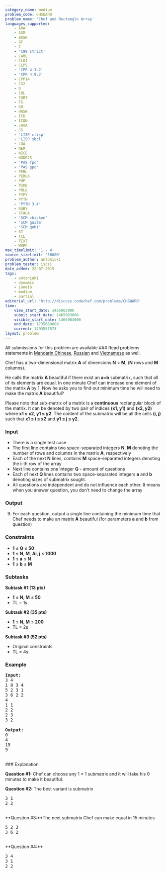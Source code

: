 ```yaml
---
category_name: medium
problem_code: CHSQARR
problem_name: 'Chef and Rectangle Array'
languages_supported:
    - ADA
    - ASM
    - BASH
    - BF
    - C
    - 'C99 strict'
    - CAML
    - CLOJ
    - CLPS
    - 'CPP 4.3.2'
    - 'CPP 4.9.2'
    - CPP14
    - CS2
    - D
    - ERL
    - FORT
    - FS
    - GO
    - HASK
    - ICK
    - ICON
    - JAVA
    - JS
    - 'LISP clisp'
    - 'LISP sbcl'
    - LUA
    - NEM
    - NICE
    - NODEJS
    - 'PAS fpc'
    - 'PAS gpc'
    - PERL
    - PERL6
    - PHP
    - PIKE
    - PRLG
    - PYPY
    - PYTH
    - 'PYTH 3.4'
    - RUBY
    - SCALA
    - 'SCM chicken'
    - 'SCM guile'
    - 'SCM qobi'
    - ST
    - TCL
    - TEXT
    - WSPC
max_timelimit: '1 - 4'
source_sizelimit: '50000'
problem_author: antoniuk1
problem_tester: iscsi
date_added: 22-07-2015
tags:
    - antoniuk1
    - dynamic
    - june16
    - medium
    - partial
editorial_url: 'http://discuss.codechef.com/problems/CHSQARR'
time:
    view_start_date: 1465983000
    submit_start_date: 1465983000
    visible_start_date: 1465983000
    end_date: 1735669800
    current: 1493557573
layout: problem
---
```

All submissions for this problem are available.###  Read problems statements in [Mandarin Chinese](http://www.codechef.com/download/translated/JUNE16/mandarin/CHSQARR.pdf), [Russian](http://www.codechef.com/download/translated/JUNE16/russian/CHSQARR.pdf) and [Vietnamese](http://www.codechef.com/download/translated/JUNE16/vietnamese/CHSQARR.pdf) as well.

Chef has a two-dimensional matrix **A** of dimensions **N** × **M**, (**N** rows and **M** columns).

He calls the matrix **A** beautiful if there exist an **a**×**b** submatrix, such that all of its elements are equal. In one minute Chef can increase one element of the matrix **A** by 1. Now he asks you to find out minimum time he will need to make the matrix **A** beautiful?

Please note that sub-matrix of a matrix is a **continuous** rectangular block of the matrix. It can be denoted by two pair of indices **(x1, y1)** and **(x2, y2)** where **x1 ≤ x2**, **y1 ≤ y2**. The content of the submatrix will be all the cells **(i, j)** such that **x1 ≤ i ≤ x2** and **y1 ≤ j ≤ y2**.

### Input

- There is a single test case.
- The first line contains two space-separated integers **N**, **M** denoting the number of rows and columns in the matrix **A**, respectively
- Each of the next **N** lines, contains **M** space-separated integers denoting the **i**-th row of the array
- Next line contains one integer **Q** - amount of questions
- Each of next **Q** lines contains two space-separated integers **a** and **b** denoting sizes of submatrix sought.
- All questions are independent and do not influence each other. It means when you answer question, you don't need to change the array

### Output

9. For each question, output a single line containing the minimum time that Chef needs to make an matrix **A** beautiful (for parameters **a** and **b** from question)
### Constraints

- **1** ≤ **Q** ≤ **50**
- **1** ≤ **N**, **M**, **Ai, j** ≤ **1000**
- **1** ≤ **a** ≤ **N**
- **1** ≤ **b** ≤ **M**

### Subtasks

**Subtask #1 (13 pts)**

- **1** ≤ **N**, **M** ≤ **50**
- TL = 1s

**Subtask #2 (35 pts)**

- **1** ≤ **N**, **M** ≤ **200**
- TL = 2s

**Subtask #3 (52 pts)**

- Original constraints
- TL = 4s

### Example

<pre><b>Input:</b>
3 4
1 8 3 4
5 2 3 1
3 6 2 2
4
1 1
2 2
2 3
3 2

<b>Output:</b>
0
4
15
9

</pre>### Explanation
**Question #1:**
Chef can choose any 1 × 1 submatrix and it will take his 0 minutes to make it beautiful.

**Question #2:**
The best variant is submatrix

<pre>
3 1
2 2

</pre>**Question #3:**The next submatrix Chef can make equal in 15 minutes

<pre>
5 2 3
3 6 2

</pre>**Question #4:**
<pre>
3 4
3 1
2 2

</pre>